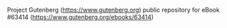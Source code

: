 Project Gutenberg (https://www.gutenberg.org) public repository for
eBook #63414 (https://www.gutenberg.org/ebooks/63414)
